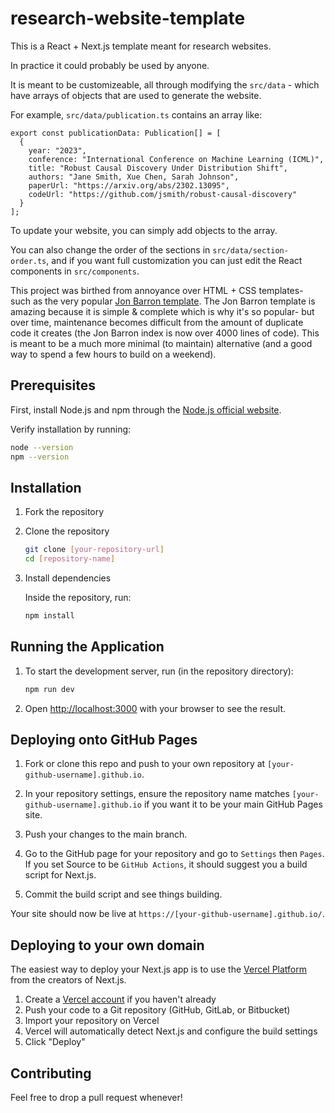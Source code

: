 # research-website-template

This is a React + Next.js template meant for research websites.

In practice it could probably be used by anyone. 

It is meant to be customizeable, all through modifying the `src/data` - which have arrays of objects that are used to generate the website.

For example, `src/data/publication.ts` contains an array like:
```
export const publicationData: Publication[] = [
  {
    year: "2023",
    conference: "International Conference on Machine Learning (ICML)",
    title: "Robust Causal Discovery Under Distribution Shift",
    authors: "Jane Smith, Xue Chen, Sarah Johnson",
    paperUrl: "https://arxiv.org/abs/2302.13095",
    codeUrl: "https://github.com/jsmith/robust-causal-discovery"
  }
];
```

To update your website, you can simply add objects to the array.

You can also change the order of the sections in `src/data/section-order.ts`, and if you want full customization you can just edit the React components in `src/components`.

This project was birthed from annoyance over HTML + CSS templates- such as the very popular [Jon Barron template](https://github.com/jonbarron/website). The Jon Barron template is amazing because it is simple & complete which is why it's so popular- but over time, maintenance becomes difficult from the amount of duplicate code it creates (the Jon Barron index is now over 4000 lines of code). This is meant to be a much more minimal (to maintain) alternative (and a good way to spend a few hours to build on a weekend).

## Prerequisites

First, install Node.js and npm through the [Node.js official website](https://nodejs.org/).

Verify installation by running:
```bash
node --version
npm --version
```

## Installation

1. Fork the repository

2. Clone the repository
   ```bash
   git clone [your-repository-url]
   cd [repository-name]
   ```

3. Install dependencies

    Inside the repository, run:
   ```bash
   npm install
   ```

## Running the Application

1. To start the development server, run (in the repository directory):
   ```bash
   npm run dev
   ```

2. Open [http://localhost:3000](http://localhost:3000) with your browser to see the result.


## Deploying onto GitHub Pages

1. Fork or clone this repo and push to your own repository at `[your-github-username].github.io`.

2. In your repository settings, ensure the repository name matches `[your-github-username].github.io` if you want it to be your main GitHub Pages site.

3. Push your changes to the main branch.

4. Go to the GitHub page for your repository and go to `Settings` then `Pages`. If you set Source to be `GitHub Actions`, it should suggest you a build script for Next.js.

5. Commit the build script and see things building.

Your site should now be live at `https://[your-github-username].github.io/`.


## Deploying to your own domain

The easiest way to deploy your Next.js app is to use the [Vercel Platform](https://vercel.com/) from the creators of Next.js.

1. Create a [Vercel account](https://vercel.com/signup) if you haven't already
2. Push your code to a Git repository (GitHub, GitLab, or Bitbucket)
3. Import your repository on Vercel
4. Vercel will automatically detect Next.js and configure the build settings
5. Click "Deploy"

## Contributing

Feel free to drop a pull request whenever!
